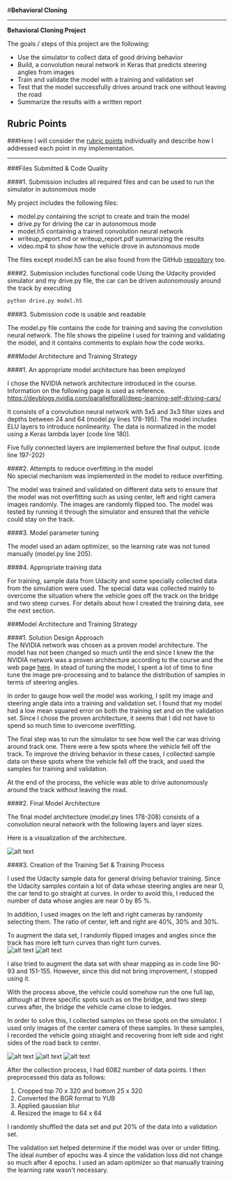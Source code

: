 #**Behavioral Cloning**

---

**Behavioral Cloning Project**

The goals / steps of this project are the following:
* Use the simulator to collect data of good driving behavior
* Build, a convolution neural network in Keras that predicts steering angles from images
* Train and validate the model with a training and validation set
* Test that the model successfully drives around track one without leaving the road
* Summarize the results with a written report


[//]: # (Image References)

[image1]: ./network.png "Model Visualization"
[image3]: ./bridge.jpg "Recovery Image"
[image4]: ./curve1.jpg "Recovery Image"
[image5]: ./curve2.jpg "Recovery Image"
[image6]: ./flip_left.jpg "Normal Image"
[image7]: ./flip_right.jpg "Flipped Image"

## Rubric Points
###Here I will consider the [rubric points](https://review.udacity.com/#!/rubrics/432/view) individually and describe how I addressed each point in my implementation.  

---
###Files Submitted & Code Quality

####1. Submission includes all required files and can be used to run the simulator in autonomous mode

My project includes the following files:
* model.py containing the script to create and train the model
* drive.py for driving the car in autonomous mode
* model.h5 containing a trained convolution neural network
* writeup_report.md or writeup_report.pdf summarizing the results
* video.mp4 to show how the vehicle drove in autonomous mode

The files except model.h5 can be also found from the GitHub [repository](https://github.com/smashkoala/CarND-Behavioral-Cloning-P3) too.


####2. Submission includes functional code
Using the Udacity provided simulator and my drive.py file, the car can be driven autonomously around the track by executing
```sh
python drive.py model.h5
```
####3. Submission code is usable and readable

The model.py file contains the code for training and saving the convolution neural network. The file shows the pipeline I used for training and validating the model, and it contains comments to explain how the code works.

###Model Architecture and Training Strategy

####1. An appropriate model architecture has been employed

I chose the NVIDIA network architecture introduced in the course.
Information on the following page is used as reference.
https://devblogs.nvidia.com/parallelforall/deep-learning-self-driving-cars/

It consists of a convolution neural network with 5x5 and 3x3 filter sizes and depths between 24 and 64 (model.py lines 178-195).
The model includes ELU layers to introduce nonlinearity.
The data is normalized in the model using a Keras lambda layer (code line 180).

Five fully connected layers are implemented before the final output. (code line 197-202)

####2. Attempts to reduce overfitting in the model  
No special mechanism was implemented in the model to reduce overfitting.

The model was trained and validated on different data sets to ensure that the model was not overfitting such as using center, left and right camera images randomly. The images are randomly flipped too.
The model was tested by running it through the simulator and ensured that the vehicle could stay on the track.

####3. Model parameter tuning

The model used an adam optimizer, so the learning rate was not tuned manually (model.py line 205).

####4. Appropriate training data

For training, sample data from Udacity and some specially collected data from the simulation were used.
The special data was collected mainly to overcome the situation where the vehicle goes off the track on the bridge and two steep curves.
For details about how I created the training data, see the next section.

###Model Architecture and Training Strategy

####1. Solution Design Approach  
The NVIDIA network was chosen as a proven model architecture.
The model has not been changed so much until the end since I knew the the NVIDIA network was a proven architecture according to the course and the web page [here](https://devblogs.nvidia.com/parallelforall/deep-learning-self-driving-cars/).
In stead of tuning the model, I spent a lot of time to fine tune the image pre-processing and to balance the distribution of samples in terms of steering angles.

In order to gauge how well the model was working, I split my image and steering angle data into a training and validation set. I found that my model had a low mean squared error on both the training set and on the validation set. Since I chose the proven architecture, it seems that I did not have to spend so much time to overcome overfitting.

The final step was to run the simulator to see how well the car was driving around track one. There were a few spots where the vehicle fell off the track. To improve the driving behavior in these cases, I collected sample data on these spots where the vehicle fell off the track, and used the samples for training and validation.

At the end of the process, the vehicle was able to drive autonomously around the track without leaving the road.

####2. Final Model Architecture

The final model architecture (model.py lines 178-208) consists of a convolution neural network with the following layers and layer sizes.

Here is a visualization of the architecture.

![alt text][image1]

####3. Creation of the Training Set & Training Process

I used the Udacity sample data for general driving behavior training.
Since the Udacity samples contain a lot of data whose steering angles are near 0, the car tend to go straight at curves. In order to avoid this, I reduced the number of data whose angles are near 0 by 85 %.

In addition, I used images on the left and right cameras by randomly selecting them.
The ratio of center, left and right are 40%, 30% and 30%.

To augment the data set, I randomly flipped images and angles since the track has more left turn curves than right turn curves.  
![alt text][image6]
![alt text][image7]

I also tried to augment the data set with shear mapping as in code line 90-93 and 151-155. However, since this did not bring improvement, I stopped using it.

With the process above, the vehicle could somehow run the one full lap, although at three specific spots such as on the bridge, and two steep curves after, the bridge the vehicle came close to ledges.

In order to solve this, I collected samples on these spots on the simulator. I used only images of the center camera of these samples. In these samples, I recorded the vehicle going straight and recovering from left side and right sides of the road back to center.

![alt text][image3]
![alt text][image4]
![alt text][image5]


After the collection process, I had 6082 number of data points. I then preprocessed this data as follows:  
1) Cropped top 70 x 320 and bottom 25 x 320  
2) Converted the BGR format to YUB  
3) Applied gaussian blur  
4) Resized the image to 64 x 64  

I randomly shuffled the data set and put 20% of the data into a validation set.

The validation set helped determine if the model was over or under fitting. The ideal number of epochs was 4 since the validation loss did not change so much after 4 epochs. I used an adam optimizer so that manually training the learning rate wasn't necessary.
